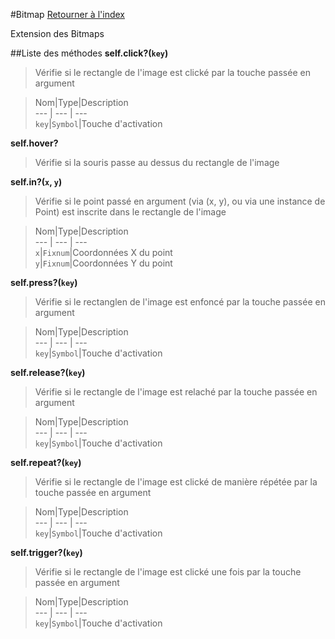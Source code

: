 #Bitmap
[Retourner à l'index](README.md)

Extension des Bitmaps

##Liste des méthodes
**self.click?(`key`)**

> Vérifie si le rectangle de l'image est clické par la touche passée en argument

  
> Nom|Type|Description  
--- | --- | ---  
`key`|`Symbol`|Touche d'activation  






**self.hover?**

> Vérifie si la souris passe au dessus du rectangle de l'image

  
> 





**self.in?(`x`, `y`)**

> Vérifie si le point passé en argument (via (x, y), ou via une instance de Point) est inscrite dans le rectangle de l'image

  
> Nom|Type|Description  
--- | --- | ---  
`x`|`Fixnum`|Coordonnées X du point  
`y`|`Fixnum`|Coordonnées Y du point  






**self.press?(`key`)**

> Vérifie si le rectanglen de l'image est enfoncé par la touche passée en argument

  
> Nom|Type|Description  
--- | --- | ---  
`key`|`Symbol`|Touche d'activation  






**self.release?(`key`)**

> Vérifie si le rectangle de l'image est relaché par la touche passée en argument

  
> Nom|Type|Description  
--- | --- | ---  
`key`|`Symbol`|Touche d'activation  






**self.repeat?(`key`)**

> Vérifie si le rectangle de l'image est clické de manière répétée par la touche passée en argument

  
> Nom|Type|Description  
--- | --- | ---  
`key`|`Symbol`|Touche d'activation  






**self.trigger?(`key`)**

> Vérifie si le rectangle de l'image est clické une fois par la touche passée en argument

  
> Nom|Type|Description  
--- | --- | ---  
`key`|`Symbol`|Touche d'activation  






